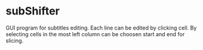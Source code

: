 # subShifter
GUI program for subtitles editing. Each line can be edited by clicking cell. By selecting cells in the most left column can be choosen start and end for slicing.

